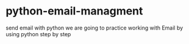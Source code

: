 # python-email-managment
send email with python 
we are going to practice working with Email by using python step by step
